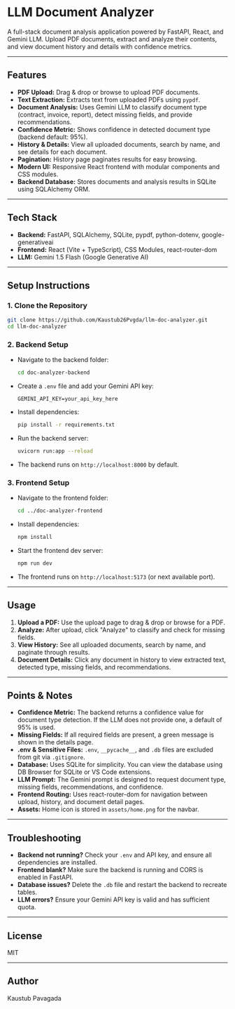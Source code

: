 # LLM Document Analyzer

A full-stack document analysis application powered by FastAPI, React, and Gemini LLM. Upload PDF documents, extract and analyze their contents, and view document history and details with confidence metrics.

---

## Features
- **PDF Upload:** Drag & drop or browse to upload PDF documents.
- **Text Extraction:** Extracts text from uploaded PDFs using `pypdf`.
- **Document Analysis:** Uses Gemini LLM to classify document type (contract, invoice, report), detect missing fields, and provide recommendations.
- **Confidence Metric:** Shows confidence in detected document type (backend default: 95%).
- **History & Details:** View all uploaded documents, search by name, and see details for each document.
- **Pagination:** History page paginates results for easy browsing.
- **Modern UI:** Responsive React frontend with modular components and CSS modules.
- **Backend Database:** Stores documents and analysis results in SQLite using SQLAlchemy ORM.

---

## Tech Stack
- **Backend:** FastAPI, SQLAlchemy, SQLite, pypdf, python-dotenv, google-generativeai
- **Frontend:** React (Vite + TypeScript), CSS Modules, react-router-dom
- **LLM:** Gemini 1.5 Flash (Google Generative AI)

---

## Setup Instructions

### 1. Clone the Repository
```bash
git clone https://github.com/Kaustub26Pvgda/llm-doc-analyzer.git
cd llm-doc-analyzer
```

### 2. Backend Setup
- Navigate to the backend folder:
  ```bash
  cd doc-analyzer-backend
  ```
- Create a `.env` file and add your Gemini API key:
  ```
  GEMINI_API_KEY=your_api_key_here
  ```
- Install dependencies:
  ```bash
  pip install -r requirements.txt
  ```
- Run the backend server:
  ```bash
  uvicorn run:app --reload
  ```
- The backend runs on `http://localhost:8000` by default.

### 3. Frontend Setup
- Navigate to the frontend folder:
  ```bash
  cd ../doc-analyzer-frontend
  ```
- Install dependencies:
  ```bash
  npm install
  ```
- Start the frontend dev server:
  ```bash
  npm run dev
  ```
- The frontend runs on `http://localhost:5173` (or next available port).

---

## Usage
1. **Upload a PDF:** Use the upload page to drag & drop or browse for a PDF.
2. **Analyze:** After upload, click "Analyze" to classify and check for missing fields.
3. **View History:** See all uploaded documents, search by name, and paginate through results.
4. **Document Details:** Click any document in history to view extracted text, detected type, missing fields, and recommendations.

---

## Points & Notes
- **Confidence Metric:** The backend returns a confidence value for document type detection. If the LLM does not provide one, a default of 95% is used.
- **Missing Fields:** If all required fields are present, a green message is shown in the details page.
- **.env & Sensitive Files:** `.env`, `__pycache__`, and `.db` files are excluded from git via `.gitignore`.
- **Database:** Uses SQLite for simplicity. You can view the database using DB Browser for SQLite or VS Code extensions.
- **LLM Prompt:** The Gemini prompt is designed to request document type, missing fields, recommendations, and confidence.
- **Frontend Routing:** Uses react-router-dom for navigation between upload, history, and document detail pages.
- **Assets:** Home icon is stored in `assets/home.png` for the navbar.

---

## Troubleshooting
- **Backend not running?** Check your `.env` and API key, and ensure all dependencies are installed.
- **Frontend blank?** Make sure the backend is running and CORS is enabled in FastAPI.
- **Database issues?** Delete the `.db` file and restart the backend to recreate tables.
- **LLM errors?** Ensure your Gemini API key is valid and has sufficient quota.

---

## License
MIT

---

## Author
Kaustub Pavagada
